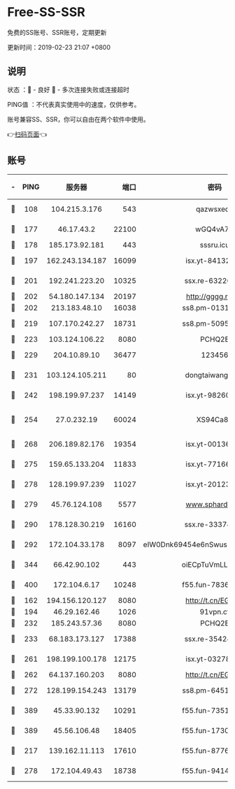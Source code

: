 # Free-SS-SSR

免费的SS账号、SSR账号，定期更新

更新时间：2019-02-23 21:07 +0800

## 说明

状态     ：🙂 - 良好 🙁 - 多次连接失败或连接超时

PING值   ：不代表真实使用中的速度，仅供参考。

账号兼容SS、SSR，你可以自由在两个软件中使用。

👉[扫码页面](https://liesauer.github.io/free-ss-ssr.github.io/)👈

## 账号

|-|PING|服务器|端口|密码|加密方式|区域|
|:----:|:----:|:-----:|-----:|:----:|:----:|:----:|
|🙂|108|104.215.3.176|543|qazwsxedc|aes-256-gcm|JP|
|🙂|177|46.17.43.2|22100|wGQ4vA7D|aes-256-gcm|RU|
|🙂|178|185.173.92.181|443|sssru.icu|rc4-md5|RU|
|🙂|197|162.243.134.187|16099|isx.yt-84132635|aes-256-cfb|US|
|🙂|201|192.241.223.20|10325|ssx.re-63226148|aes-256-cfb|US|
|🙂|202|54.180.147.134|20197|http://gggg.rocks|chacha20|KR|
|🙂|202|213.183.48.10|16038|ss8.pm-01318678|rc4-md5|RU|
|🙂|219|107.170.242.27|18731|ss8.pm-50950263|aes-256-cfb|US|
|🙂|223|103.124.106.22|8080|PCHQ2E|rc4-md5|US|
|🙂|229|204.10.89.10|36477|123456|aes-256-cfb|US|
|🙂|231|103.124.105.211|80|dongtaiwang.com|aes-256-cfb|US|
|🙂|242|198.199.97.237|14149|isx.yt-98260741|aes-256-cfb|US|
|🙂|254|27.0.232.19|60024|XS94Ca8K|xchacha20-ietf-poly1305|HK|
|🙂|268|206.189.82.176|19354|isx.yt-00136364|aes-256-cfb|SG|
|🙂|275|159.65.133.204|11833|isx.yt-77166284|aes-256-cfb|SG|
|🙂|278|128.199.97.239|11027|isx.yt-20123297|aes-256-cfb|SG|
|🙂|279|45.76.124.108|5577|www.sphard.com|aes-256-cfb|AU|
|🙂|290|178.128.30.219|16160|ssx.re-33374521|aes-256-cfb|SG|
|🙂|292|172.104.33.178|8097|eIW0Dnk69454e6nSwuspv9DmS201tQ0D|aes-256-cfb|SG|
|🙂|344|66.42.90.102|443|oiECpTuVmLLxk4Ts|aes-256-cfb|US|
|🙂|400|172.104.6.17|10248|f55.fun-78360191|aes-256-cfb|US|
|🙂|162|194.156.120.127|8080|http://t.cn/EGJIyrl|rc4-md5|RU|
|🙂|194|46.29.162.46|1026|91vpn.cf|rc4-md5|RU|
|🙂|232|185.243.57.36|8080|PCHQ2E|rc4-md5|US|
|🙂|233|68.183.173.127|17388|ssx.re-35424497|aes-256-cfb|US|
|🙂|261|198.199.100.178|12175|isx.yt-03278448|aes-256-cfb|US|
|🙂|262|64.137.160.203|8080|http://t.cn/EGJIyrl|rc4-md5|CA|
|🙂|272|128.199.154.243|13179|ss8.pm-64511599|aes-256-cfb|SG|
|🙂|389|45.33.90.132|10291|f55.fun-73512768|aes-256-cfb|US|
|🙂|389|45.56.106.48|18405|f55.fun-17301402|aes-256-cfb|US|
|🙁|217|139.162.11.113|17610|f55.fun-87762700|aes-256-cfb|SG|
|🙁|278|172.104.49.43|18738|f55.fun-94147766|aes-256-cfb|SG|
